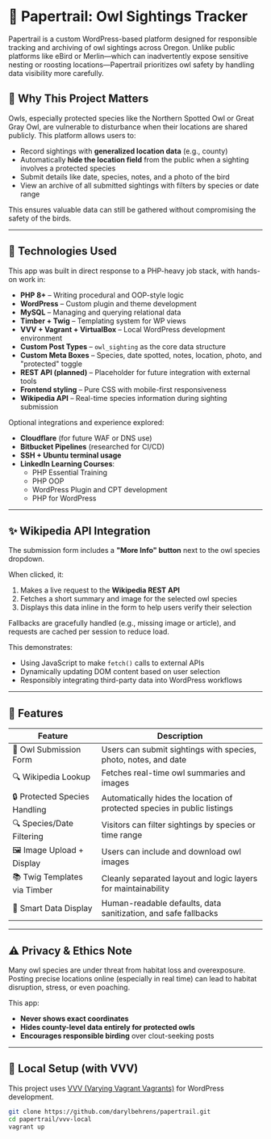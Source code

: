 # 🦉 Papertrail: Owl Sightings Tracker

Papertrail is a custom WordPress-based platform designed for responsible tracking and archiving of owl sightings across Oregon. Unlike public platforms like eBird or Merlin—which can inadvertently expose sensitive nesting or roosting locations—Papertrail prioritizes owl safety by handling data visibility more carefully.

## 🌲 Why This Project Matters

Owls, especially protected species like the Northern Spotted Owl or Great Gray Owl, are vulnerable to disturbance when their locations are shared publicly. This platform allows users to:

- Record sightings with **generalized location data** (e.g., county)
- Automatically **hide the location field** from the public when a sighting involves a protected species
- Submit details like date, species, notes, and a photo of the bird
- View an archive of all submitted sightings with filters by species or date range

This ensures valuable data can still be gathered without compromising the safety of the birds.

---

## 🔧 Technologies Used

This app was built in direct response to a PHP-heavy job stack, with hands-on work in:

- **PHP 8+** – Writing procedural and OOP-style logic
- **WordPress** – Custom plugin and theme development
- **MySQL** – Managing and querying relational data
- **Timber + Twig** – Templating system for WP views
- **VVV + Vagrant + VirtualBox** – Local WordPress development environment
- **Custom Post Types** – `owl_sighting` as the core data structure
- **Custom Meta Boxes** – Species, date spotted, notes, location, photo, and "protected" toggle
- **REST API (planned)** – Placeholder for future integration with external tools
- **Frontend styling** – Pure CSS with mobile-first responsiveness
- **Wikipedia API** – Real-time species information during sighting submission

Optional integrations and experience explored:
- **Cloudflare** (for future WAF or DNS use)
- **Bitbucket Pipelines** (researched for CI/CD)
- **SSH + Ubuntu terminal usage**
- **LinkedIn Learning Courses**:
  - PHP Essential Training
  - PHP OOP
  - WordPress Plugin and CPT development
  - PHP for WordPress

---

## ✨ Wikipedia API Integration

The submission form includes a **"More Info" button** next to the owl species dropdown.

When clicked, it:

1. Makes a live request to the **Wikipedia REST API**
2. Fetches a short summary and image for the selected owl species
3. Displays this data inline in the form to help users verify their selection

Fallbacks are gracefully handled (e.g., missing image or article), and requests are cached per session to reduce load.

This demonstrates:
- Using JavaScript to make `fetch()` calls to external APIs
- Dynamically updating DOM content based on user selection
- Responsibly integrating third-party data into WordPress workflows

---

## 🎯 Features

| Feature                          | Description                                                                 |
|----------------------------------|-----------------------------------------------------------------------------|
| 🦉 Owl Submission Form           | Users can submit sightings with species, photo, notes, and date            |
| 🔍 Wikipedia Lookup              | Fetches real-time owl summaries and images                                 |
| 🔒 Protected Species Handling     | Automatically hides the location of protected species in public listings   |
| 🔍 Species/Date Filtering        | Visitors can filter sightings by species or time range                     |
| 🖼️ Image Upload + Display         | Users can include and download owl images                                  |
| 📚 Twig Templates via Timber     | Cleanly separated layout and logic layers for maintainability              |
| 🧠 Smart Data Display            | Human-readable defaults, data sanitization, and safe fallbacks             |

---

## ⚠️ Privacy & Ethics Note

Many owl species are under threat from habitat loss and overexposure. Posting precise locations online (especially in real time) can lead to habitat disruption, stress, or even poaching.

This app:
- **Never shows exact coordinates**
- **Hides county-level data entirely for protected owls**
- **Encourages responsible birding** over clout-seeking posts

---

## 🚀 Local Setup (with VVV)

This project uses [VVV (Varying Vagrant Vagrants)](https://varyingvagrantvagrants.org/) for WordPress development.

```bash
git clone https://github.com/darylbehrens/papertrail.git
cd papertrail/vvv-local
vagrant up

